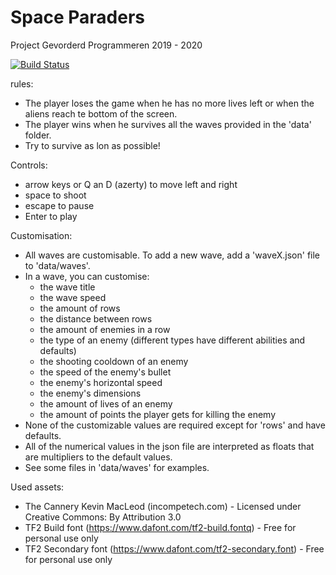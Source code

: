 
# Space Paraders
Project Gevorderd Programmeren 2019 - 2020

[![Build Status](https://travis-ci.com/WardGauderis/SpaceInvaders.svg?token=xiF4cJD9dReqnxy3pcqr&branch=master)](https://travis-ci.com/WardGauderis/SpaceInvaders)

rules:
- The player loses the game when he has no more lives left or when the aliens reach te bottom of the screen.
- The player wins when he survives all the waves provided in the 'data' folder.
- Try to survive as lon as possible!

Controls:
- arrow keys or Q an D (azerty) to move left and right
- space to shoot
- escape to pause
- Enter to play

Customisation:
- All waves are customisable. To add a new wave, add a 'waveX.json' file to 'data/waves'.
- In a wave, you can customise: 
    - the wave title
    - the wave speed
    - the amount of rows
    - the distance between rows
    - the amount of enemies in a row
    - the type of an enemy (different types have different abilities and defaults)
    - the shooting cooldown of an enemy
    - the speed of the enemy's bullet
    - the enemy's horizontal speed
    - the enemy's dimensions
    - the amount of lives of an enemy
    - the amount of points the player gets for killing the enemy
- None of the customizable values are required except for 'rows' and have defaults.
- All of the numerical values in the json file are interpreted as floats that are multipliers to the default values.
- See some files in 'data/waves' for examples.

Used assets:
- The Cannery Kevin MacLeod (incompetech.com) - Licensed under Creative Commons: By Attribution 3.0
- TF2 Build font (https://www.dafont.com/tf2-build.fontq) - Free for personal use only
- TF2 Secondary font (https://www.dafont.com/tf2-secondary.font) - Free for personal use only
